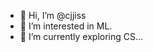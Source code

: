 - 👋 Hi, I’m @cjjiss
- 👀 I’m interested in ML.
- 🌱 I’m currently exploring CS...


<!---
cjjiss/cjjiss is a ✨ special ✨ repository because its `README.md` (this file) appears on your GitHub profile.
You can click the Preview link to take a look at your changes.
--->
